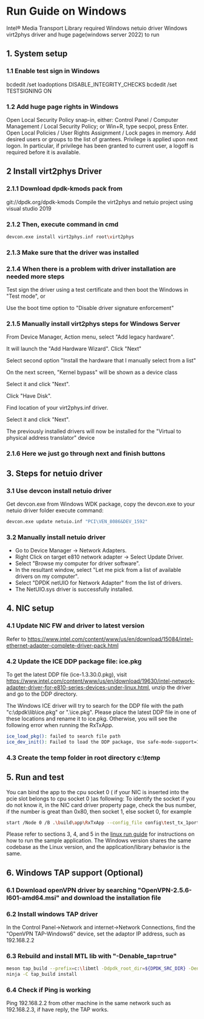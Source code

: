 # Run Guide on Windows

Intel® Media Transport Library required Windows netuio driver Windows virt2phys driver and huge page(windows server 2022) to run

## 1. System setup

### 1.1 Enable test sign in Windows

bcdedit /set loadoptions DISABLE_INTEGRITY_CHECKS
bcdedit /set TESTSIGNING ON

### 1.2 Add huge page rights in Windows

Open Local Security Policy snap-in, either:
Control Panel / Computer Management / Local Security Policy;
or Win+R, type secpol, press Enter.
Open Local Policies / User Rights Assignment / Lock pages in memory.
Add desired users or groups to the list of grantees.
Privilege is applied upon next logon. In particular, if privilege has been granted to current user, a logoff is required before it is available.

## 2 Install virt2phys Driver

### 2.1.1 Download dpdk-kmods pack from

git://dpdk.org/dpdk-kmods
Compile the virt2phys and netuio project using visual studio 2019

### 2.1.2 Then, execute command in cmd

```bash
devcon.exe install virt2phys.inf root\virt2phys
```

### 2.1.3 Make sure that the driver was installed

### 2.1.4 When there is a problem with driver installation are needed more steps

Test sign the driver using a test certificate and then boot the Windows in "Test mode", or

Use the boot time option to "Disable driver signature enforcement"

### 2.1.5 Manually install virt2phys steps for Windows Server

From Device Manager, Action menu, select "Add legacy hardware".

It will launch the "Add Hardware Wizard". Click "Next"

Select second option "Install the hardware that I manually select from a list"

On the next screen, "Kernel bypass" will be shown as a device class

Select it and click "Next".

Click "Have Disk".

Find location of your virt2phys.inf driver.

Select it and click "Next".

The previously installed drivers will now be installed for the "Virtual to physical address translator" device

### 2.1.6 Here we just go through next and finish buttons

## 3. Steps for netuio driver

### 3.1 Use devcon install netuio driver

Get devcon.exe from Windows WDK package, copy the devcon.exe to your netuio driver folder
execute command:

```bash
devcon.exe update netuio.inf "PCI\VEN_8086&DEV_1592"
```

### 3.2 Manually install netuio driver

* Go to Device Manager -> Network Adapters.
* Right Click on target e810 network adapter -> Select Update Driver.
* Select "Browse my computer for driver software".
* In the resultant window, select "Let me pick from a list of available drivers on my computer".
* Select "DPDK netUIO for Network Adapter" from the list of drivers.
* The NetUIO.sys driver is successfully installed.

## 4. NIC setup

### 4.1 Update NIC FW and driver to latest version

Refer to <https://www.intel.com/content/www/us/en/download/15084/intel-ethernet-adapter-complete-driver-pack.html>

### 4.2 Update the ICE DDP package file: ice.pkg

To get the latest DDP file (ice-1.3.30.0.pkg), visit <https://www.intel.com/content/www/us/en/download/19630/intel-network-adapter-driver-for-e810-series-devices-under-linux.html>, unzip the driver and go to the DDP directory.

The Windows ICE driver will try to search for the DDP file with the path "c:\dpdk\lib\ice.pkg" or ".\ice.pkg". Please place the latest DDP file in one of these locations and rename it to ice.pkg. Otherwise, you will see the following error when running the RxTxApp.

```bash
ice_load_pkg(): failed to search file path
ice_dev_init(): Failed to load the DDP package, Use safe-mode-support=1 to enter Safe Mode
```

### 4.3 Create the temp folder in root directory c:\temp

## 5. Run and test

You can bind the app to the cpu socket 0 ( if your NIC is inserted into the pcie slot belongs to cpu socket 0 )as following:
To identify the socket if you do not know it, in the NIC card driver property page, check the bus number, if the number is great than
0x80, then socket 1, else socket 0, for example

```bash
start /Node 0 /B .\build\app\RxTxApp --config_file config\test_tx_1port_1v.json
```

Please refer to sections 3, 4, and 5 in the [linux run guide](run.md) for instructions on how to run the sample application. The Windows version shares the same codebase as the Linux version, and the application/library behavior is the same.

## 6. Windows TAP support (Optional)

### 6.1 Download openVPN driver by searching "OpenVPN-2.5.6-I601-amd64.msi" and download the installation file

### 6.2 Install windows TAP driver

In the Control Panel->Network and internet->Network Connections, find the "OpenVPN TAP-Windows6" device, set the adaptor IP address, such as 192.168.2.2

### 6.3 Rebuild and install MTL lib with "-Denable_tap=true"

```bash
meson tap_build --prefix=c:\libmtl -Ddpdk_root_dir=${DPDK_SRC_DIR} -Denable_tap=true
ninja -C tap_build install
```

### 6.4 Check if Ping is working

Ping 192.168.2.2 from other machine in the same network such as 192.168.2.3, if have reply, the TAP works.
